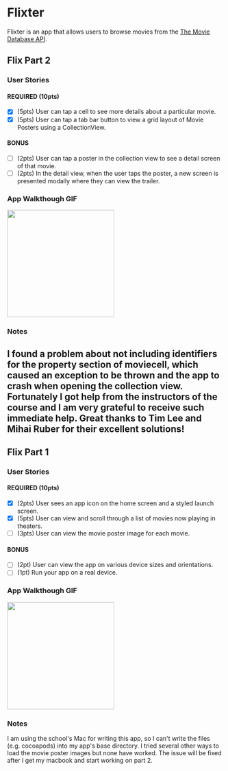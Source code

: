 # Flixter


Flixter is an app that allows users to browse movies from the [The Movie Database API](http://docs.themoviedb.apiary.io/#).




## Flix Part 2

### User Stories

#### REQUIRED (10pts)
- [x] (5pts) User can tap a cell to see more details about a particular movie.
- [x] (5pts) User can tap a tab bar button to view a grid layout of Movie Posters using a CollectionView.

#### BONUS
- [ ] (2pts) User can tap a poster in the collection view to see a detail screen of that movie.
- [ ] (2pts) In the detail view, when the user taps the poster, a new screen is presented modally where they can view the trailer.

### App Walkthough GIF


<img src="http://g.recordit.co/tSL69TF6Y8.gif" width=250><br>

### Notes
I found a problem about not including identifiers for the property section of moviecell, which caused an exception to be thrown and the app to crash when opening the collection view. Fortunately I got help from the instructors of the course and I am very grateful to receive such immediate help. Great thanks to Tim Lee and Mihai Ruber for their excellent solutions! 
---

## Flix Part 1

### User Stories


#### REQUIRED (10pts)
- [x] (2pts) User sees an app icon on the home screen and a styled launch screen.
- [x] (5pts) User can view and scroll through a list of movies now playing in theaters.
- [ ] (3pts) User can view the movie poster image for each movie.

#### BONUS
- [ ] (2pt) User can view the app on various device sizes and orientations.
- [ ] (1pt) Run your app on a real device.

### App Walkthough GIF


<img src="http://g.recordit.co/qEMQq4LRbI.gif" width=250><br>

### Notes
I am using the school's Mac for writing this app, so I can't write the files (e.g. cocoapods) into my app's base directory. 
I tried several other ways to load the movie poster images but none have worked.
The issue will be fixed after I get my macbook and start working on part 2. 
